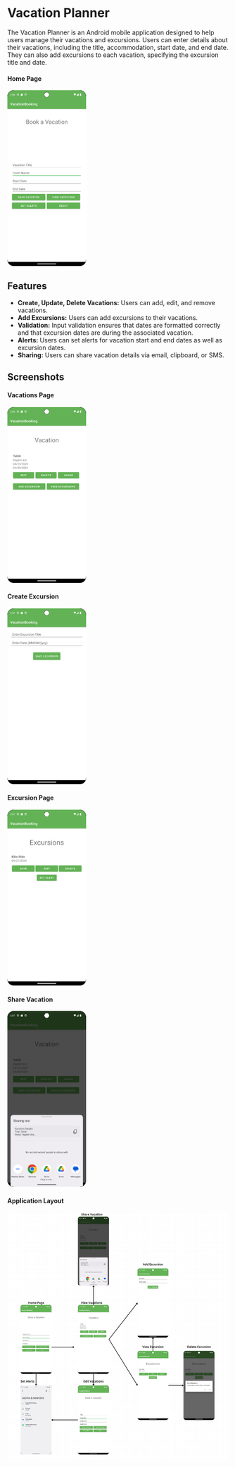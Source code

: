 # Vacation Planner

The Vacation Planner is an Android mobile application designed to help users manage their vacations and excursions. Users can enter details about their vacations, including the title, accommodation, start date, and end date. They can also add excursions to each vacation, specifying the excursion title and date.

#### Home Page

<img src="images/home_screen.png" height="400">

## Features

- **Create, Update, Delete Vacations:** Users can add, edit, and remove vacations.
- **Add Excursions:** Users can add excursions to their vacations.
- **Validation:** Input validation ensures that dates are formatted correctly and that excursion dates are during the associated vacation.
- **Alerts:** Users can set alerts for vacation start and end dates as well as excursion dates.
- **Sharing:** Users can share vacation details via email, clipboard, or SMS.

## Screenshots



#### Vacations Page

<img src="images/vacation_page.png" height="400">

#### Create Excursion

<img src="images/create_excursion.png" height="400">

#### Excursion Page

<img src="images/excursion_page.png" height="400">

#### Share Vacation

<img src="images/share_vacation.png" height="400">

#### Application Layout
![](images/application_layout.png)

